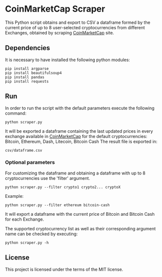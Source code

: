 # CoinMarketCap Scraper
This Python script obtains and export to CSV a dataframe formed by the current price of up to 8 user-selected cryptocurrencies from different Exchanges, obtained by scraping [CoinMarketCap](https://coinmarketcap.com) site.


## Dependencies
It is necessary to have installed the following python modules:
```
pip install argparse
pip install beautifulsoup4
pip install pandas
pip install requests
```


## Run
In order to run the script with the default parameters execute the following command:
```
python scraper.py
```
It will be exported a dataframe containing the last updated prices in every exchange available in [CoinMarketCap](https://coinmarketcap.com) for the default cryptocurrencies: Bitcoin, Ethereum, Dash, Litecoin, Bitcoin Cash
The result file is exported in:
```
csv/dataframe.csv
```

### Optional parameters
For customizing the dataframe and obtaining a dataframe with up to 8 cryptocurrencies use the 'filter' argument.
```
python scraper.py --filter crypto1 crypto2... cryptoX
```

Example:
```
python scraper.py --filter ethereum bitcoin-cash
```
It will export a dataframe with the current price of Bitcoin and Bitcoin Cash for each Exchange.

The supported cryptocurrency list as well as their corresponding argument name can be checked by executing:
```
python scraper.py -h
```

## License
This project is licensed under the terms of the MIT license.